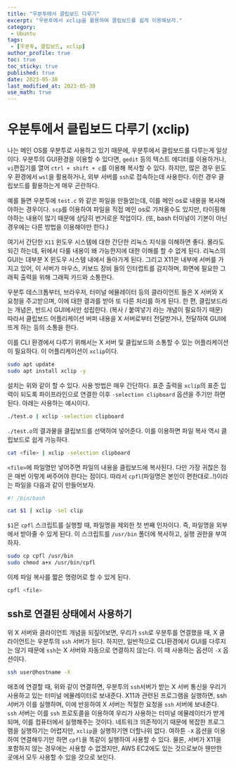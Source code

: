```yaml
---
title: "우분투에서 클립보드 다루기"
excerpt: "우분투에서 xclip을 활용하여 클립보드를 쉽게 이용해보자."
category: 
 - Ubuntu
tags:
 - [우분투, 클립보드, xclip]
author_profile: true
toc: true
toc_sticky: true
published: true
date: 2023-05-30
last_modified_at: 2023-05-30
use_math: true
---
```


# 우분투에서 클립보드 다루기 (xclip)

나는 메인 OS를 우분투로 사용하고 있기 때문에, 우분투에서 클립보드를 다루는게 일상이다. 우분투의 GUI환경을 이용할 수 있다면, `gedit` 등의 텍스트 에디터를 이용하거나, `vi`편집기를 열어 `ctrl + shift + c`를 이용해 복사할 수 있다. 하지만, 많은 경우 윈도우 환경에서 `wsl`을 활용하거나, 외부 서버를 `ssh`로 접속하는데 사용한다. 이런 경우 클립보드를 활용하는게 매우 곤란하다. 

예를 들면 우분투에 `test.c` 와 같은 파일을 만들었는데, 이를 메인 os로 내용을 복사해야하는 경우이다. `scp`를 이용하여 파일을 직접 메인 os로 가져올수도 있지만, 타이핑해야하는 내용이 많기 때문에 상당히 번거로운 작업이다. (또, bash 터미널이 기본이 아닌 경우에는 다른 방법을 이용해야만 한다.)

여기서 간단한 `X11` 윈도우 시스템에 대한 간단한 리눅스 지식을 이해하면 좋다. 몰라도 되긴 하는데, 뒤에서 다룰 내용이 왜 가능한지에 대한 이해를 할 수 없게 된다. 리눅스의 GUI는 대부분 X 윈도우 시스템 내에서 돌아가게 된다. 그리고 X11은 내부에 서버를 가지고 있어, 이 서버가 마우스, 키보드 장비 들의 인터럽트를 감지하며, 화면에 필요한 그래픽 출력을 위해 그래픽 카드와 소통한다. 

우분투 데스크톱부터, 브라우저, 터미널 에뮬레이터 등의 클라이언트 들은 X 서버와 X 요청을 주고받으며, 이에 대한 결과를 받아 또 다른 처리를 하게 된다. 한 편, 클립보드라는 개념은, 반드시 GUI에서만 성립한다. (복사 / 붙여넣기 라는 개념이 필요하기 때문) 따라서 클립보드 어플리케이션 버퍼 내용을 X 서버로부터 전달받거나, 전달하여 GUI에 뜨게 하는 등의 소통을 한다. 

이를 CLI 환경에서 다루기 위해서는 X 서버 및 클립보드와 소통할 수 있는 어플리케이션이 필요하다. 이 어플리케이션이 `xclip`이다. 

```bash
sudo apt update
sudo apt install xclip -y
```

설치는 위와 같이 할 수 있다. 사용 방법은 매우 간단하다. 표준 출력을 `xclip`의 표준 입력이 되도록 파이프라인으로 연결한 이후 `-selection clipboard` 옵션을 주기만 하면 된다. 아래는 사용하는 예시이다. 

```bash
./test.o | xclip -selection clipboard
```

`./test.o`의 결과물을 클립보드를 선택하여 넣어준다. 이를 이용하면 파일 복사 역시 클립보드로 쉽게 가능하다. 

```bash
cat <file> | xclip -selection clipboard
```

`<file>`에 파일명만 넣어주면 파일의 내용을 클립보드에 복사된다. 다만 가장 귀찮은 점은 매번 이렇게 써주어야 한다는 점이다. 따라서 `cpfl`(파일명은 본인이 편한대로..!)이라는 파일을 다음과 같이 만들어보자. 

```bash
#! /bin/bash

cat $1 | xclip -sel clip
```

`$1`은 `cpfl` 스크립트를 실행할 때, 파일명을 제외한 첫 번째 인자이다. 즉, 파일명을 외부에서 받아줄 수 있게 된다. 이 스크립트를 `/usr/bin` 폴더에 복사하고, 실행 권한을 부여하자.  

```bash
sudo cp cpfl /usr/bin
sudo chmod a+x /usr/bin/cpfl
```

이제 파일 복사를 짧은 명령어로 할 수 있게 된다. 

```bash
cpfl <file>
```


## ssh로 연결된 상태에서 사용하기

위 X 서버와 클라이언트 개념을 되짚어보면, 우리가 `ssh`로 우분투를 연결했을 때, X 클라이언트는 우분투의 `ssh` 서버가 된다. 하지만, 일반적으로 CLI환경에서 GUI를 다루지는 않기 때문에 `ssh`는 X 서버와 자동으로 연결하지 않는다. 이 때 사용하는 옵션이 `-X` 옵션이다. 

```bash
ssh user@hostname -X
```

애초에 연결할 때, 위와 같이 연결하면, 우분투의 `ssh`서버가 받는 X 서버 통신을 우리가 사용하고 있는 터미널 에뮬레이터로 보내준다. X11과 관련된 프로그램을 실행하면, ssh 서버가 이를 실행하며, 이에 반응하여 X 서버는 적절한 요청을 `ssh` 서버에 보내준다. `ssh` 서버는 이를 `ssh` 프로토콜을 이용하여 우리가 사용하는 터미널 에뮬레이터가 받게 되며, 이를 컴퓨터에서 실행해주는 것이다. 네트워크 의존적이기 때문에 복잡한 프로그램을 실행하기는 어렵지만, `xclip`을 실행하기엔 더할나위 없다. 여하튼 `-X` 옵션을 이용하여 연결해두기만 하면 `cpfl`을 똑같이 실행하여 사용할 수 있다. 물론, 서버가 X11을 포함하지 않는 경우에는 사용할 수 없겠지만, AWS EC2에도 있는 것으로보아 웬만한 곳에서 모두 사용할 수 있을 것으로 보인다. 



